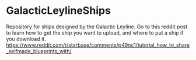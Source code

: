 # GalacticLeylineShips
Repository for ships designed by the Galactic Leyline.
Go to this reddit post to learn how to get the ship you want to upload, and where to put a ship if you download it. 
https://www.reddit.com/r/starbase/comments/p49nc1/tutorial_how_to_share_selfmade_blueprints_with/
